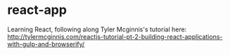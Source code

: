 # react-app
Learning React, following along Tyler Mcginnis's tutorial here:
http://tylermcginnis.com/reactjs-tutorial-pt-2-building-react-applications-with-gulp-and-browserify/

